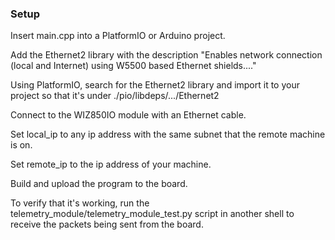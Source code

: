 ### Setup

Insert main.cpp into a PlatformIO or Arduino project.

Add the Ethernet2 library with the description "Enables network connection (local and Internet) using W5500 based Ethernet shields...."

Using PlatformIO, search for the Ethernet2 library and import it to your project so that it's under ./pio/libdeps/.../Ethernet2

Connect to the WIZ850IO module with an Ethernet cable.

Set local_ip to any ip address with the same subnet that the remote machine is on.

Set remote_ip to the ip address of your machine.

Build and upload the program to the board.

To verify that it's working, run the telemetry_module/telemetry_module_test.py script in another shell to receive the packets being sent from the board.
